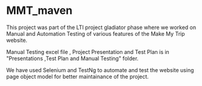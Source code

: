 # MMT_maven
This project was part of the LTI project gladiator phase where we worked on Manual and Automation Testing of various features of the Make My Trip website.

Manual Testing excel file , Project Presentation and Test Plan is in "Presentations ,Test Plan and Manual Testing" folder.

We have used Selenium and TestNg to automate and test the website using page object model for better maintainance of the project.

